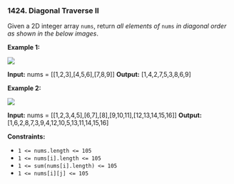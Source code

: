 ### 1424\. Diagonal Traverse II

Given a 2D integer array `nums`, return _all elements of_ `nums` _in diagonal order as shown in the below images_.

**Example 1:**

![](https://assets.leetcode.com/uploads/2020/04/08/sample_1_1784.png)

**Input:** nums = \[\[1,2,3\],\[4,5,6\],\[7,8,9\]\]
**Output:** \[1,4,2,7,5,3,8,6,9\]

**Example 2:**

![](https://assets.leetcode.com/uploads/2020/04/08/sample_2_1784.png)

**Input:** nums = \[\[1,2,3,4,5\],\[6,7\],\[8\],\[9,10,11\],\[12,13,14,15,16\]\]
**Output:** \[1,6,2,8,7,3,9,4,12,10,5,13,11,14,15,16\]

**Constraints:**

*   `1 <= nums.length <= 105`
*   `1 <= nums[i].length <= 105`
*   `1 <= sum(nums[i].length) <= 105`
*   `1 <= nums[i][j] <= 105`
